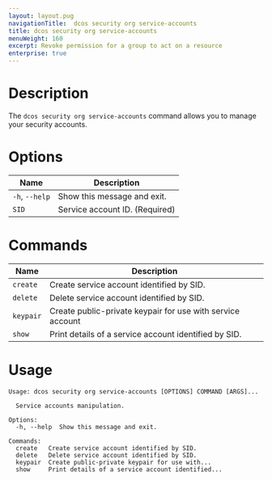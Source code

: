 ```yaml
---
layout: layout.pug
navigationTitle:  dcos security org service-accounts
title: dcos security org service-accounts
menuWeight: 160
excerpt: Revoke permission for a group to act on a resource
enterprise: true
---
```

# Description

The `dcos security org service-accounts` command allows you to manage your security accounts.

# Options

| Name |  Description |
|---------|-------------|
|  `-h`, `--help` |  Show this message and exit.|
| `SID` | Service account ID. (Required)|

# Commands

| Name |  Description |
|---------|-------------|
|  `create` |  Create service account identified by SID.|
|`delete`   |Delete service account identified by SID.|
|  `keypair` | Create public-private keypair for use with service account|
|  `show`  |   Print details of a service account identified by SID.|

# Usage

```
Usage: dcos security org service-accounts [OPTIONS] COMMAND [ARGS]...

  Service accounts manipulation.

Options:
  -h, --help  Show this message and exit.

Commands:
  create   Create service account identified by SID.
  delete   Delete service account identified by SID.
  keypair  Create public-private keypair for use with...
  show     Print details of a service account identified...
```